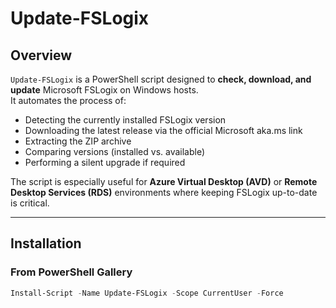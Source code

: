 # Update-FSLogix

## Overview
`Update-FSLogix` is a PowerShell script designed to **check, download, and update** Microsoft FSLogix on Windows hosts.  
It automates the process of:
- Detecting the currently installed FSLogix version  
- Downloading the latest release via the official Microsoft aka.ms link  
- Extracting the ZIP archive  
- Comparing versions (installed vs. available)  
- Performing a silent upgrade if required  

The script is especially useful for **Azure Virtual Desktop (AVD)** or **Remote Desktop Services (RDS)** environments where keeping FSLogix up-to-date is critical.

---

## Installation

### From PowerShell Gallery
```powershell
Install-Script -Name Update-FSLogix -Scope CurrentUser -Force
